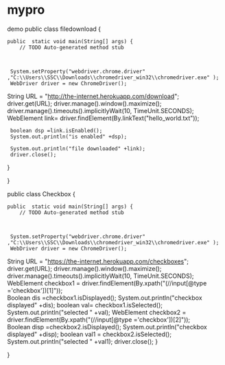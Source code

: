 # mypro
demo
public class filedownload {

	public  static void main(String[] args) {
		// TODO Auto-generated method stub

	
		
	 System.setProperty("webdriver.chrome.driver" ,"C:\\Users\\SSC\\Downloads\\chromedriver_win32\\chromedriver.exe" );
     WebDriver driver = new ChromeDriver();					
 String URL = "http://the-internet.herokuapp.com/download";
  driver.get(URL);
  driver.manage().window().maximize();
  driver.manage().timeouts().implicitlyWait(10, TimeUnit.SECONDS);
     WebElement link= driver.findElement(By.linkText("hello_world.txt"));	
     
     boolean dsp =link.isEnabled();
     System.out.println("is enabled" +dsp);
    
     System.out.println("file downloaded" +link);
     driver.close(); 
}
	
}

public class Checkbox {

	public  static void main(String[] args) {
		// TODO Auto-generated method stub

	
		
	 System.setProperty("webdriver.chrome.driver" ,"C:\\Users\\SSC\\Downloads\\chromedriver_win32\\chromedriver.exe" );
     WebDriver driver = new ChromeDriver();					
 String URL = "https://the-internet.herokuapp.com/checkboxes";
  driver.get(URL);
  driver.manage().window().maximize();
  driver.manage().timeouts().implicitlyWait(10, TimeUnit.SECONDS);
     WebElement checkbox1 = driver.findElement(By.xpath("(//input[@type ='checkbox'])[1]"));	
     Boolean dis =checkbox1.isDisplayed();
     System.out.println("checkbox displayed" +dis);
    boolean val= checkbox1.isSelected();
System.out.println("selected " +val);
     WebElement  checkbox2 = driver.findElement(By.xpath("(//input[@type ='checkbox'])[2]"));	
     Boolean disp =checkbox2.isDisplayed();
     System.out.println("checkbox displayed" +disp);
     boolean val1 = checkbox2.isSelected();
     System.out.println("selected " +val1);
     driver.close(); 
}
	
}
